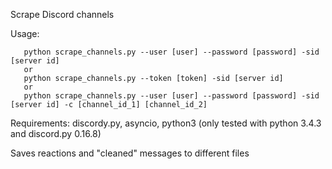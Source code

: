 Scrape Discord channels

Usage:
```
   python scrape_channels.py --user [user] --password [password] -sid [server id]
   or
   python scrape_channels.py --token [token] -sid [server id]
   or
   python scrape_channels.py --user [user] --password [password] -sid [server id] -c [channel_id_1] [channel_id_2]
```

Requirements: discordy.py, asyncio, python3
(only tested with python 3.4.3 and discord.py 0.16.8)

Saves reactions and "cleaned" messages to different files
